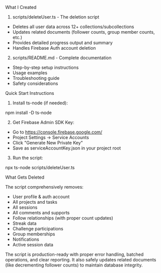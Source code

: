   What I Created

  1. scripts/deleteUser.ts - The deletion script

  - Deletes all user data across 12+ collections/subcollections
  - Updates related documents (follower counts, group member counts, etc.)
  - Provides detailed progress output and summary
  - Handles Firebase Auth account deletion

  2. scripts/README.md - Complete documentation

  - Step-by-step setup instructions
  - Usage examples
  - Troubleshooting guide
  - Safety considerations

  Quick Start Instructions

  1. Install ts-node (if needed):

  npm install -D ts-node

  2. Get Firebase Admin SDK Key:

  - Go to https://console.firebase.google.com/
  - Project Settings → Service Accounts
  - Click "Generate New Private Key"
  - Save as serviceAccountKey.json in your project root

  3. Run the script:

  npx ts-node scripts/deleteUser.ts <userId>

  What Gets Deleted

  The script comprehensively removes:
  - User profile & auth account
  - All projects and tasks
  - All sessions
  - All comments and supports
  - Follow relationships (with proper count updates)
  - Streak data
  - Challenge participations
  - Group memberships
  - Notifications
  - Active session data

  The script is production-ready with proper error handling, batched operations, and clear reporting. It also safely
  updates related documents (like decrementing follower counts) to maintain database integrity.
